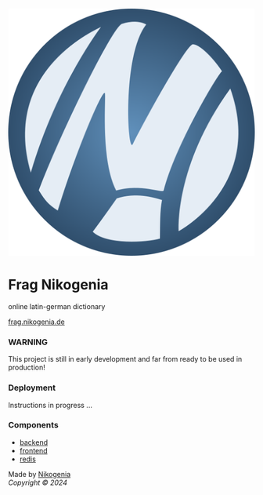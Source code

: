 ![Logo](/logo/FragNikogenia%20Logo%20Dark.png "Logo")

# Frag Nikogenia
online latin-german dictionary

[frag.nikogenia.de](https://frag.nikogenia.de)

### WARNING
This project is still in early development and far from ready to be used in production!

### Deployment
Instructions in progress ...

### Components

- [backend](./backend/README.md)
- [frontend](./frontend/README.md)
- [redis](./redis/README.md)

Made by [Nikogenia](https://www.nikogenia.de) \
_Copyright © 2024_
